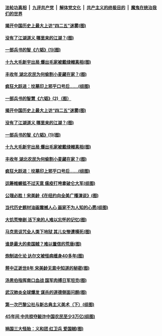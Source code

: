 ####  [法轮功真相](../../../../basic/blob/master/README.md?t=04251101) &nbsp;|&nbsp; [九评共产党](../../../../9ping.md/blob/master/README.md?t=04251101) &nbsp;|&nbsp; [解体党文化](../../../../jtdwh.md/blob/master/README.md?t=04251101)  &nbsp;|&nbsp; [共产主义的终极目的](../../../../gczydzjmd.md/blob/master/README.md?t=04251101) &nbsp;|&nbsp; [魔鬼在统治我们的世界](../../../../mgztzwmdsj.md/blob/master/README.md?t=04251101) 

#### [揭开中国历史上最大上访“四二五”迷雾(图)](../pages/p6/927018.md?t=04251101) 

#### [没有了江湖道义 哪里来的江湖？(图)](../pages/p6/930568.md?t=04251101) 

#### [一部兵书的智《六韬》(1)(图)](../pages/p6/930869.md?t=04251101) 

#### [十九大毛新宇出局 爆出毛家被戴绿帽真相(图)](../pages/p6/930002.md?t=04251101) 

#### [丰收年 湖北农民为何偷割小麦藏在家？(图)](../pages/p6/930258.md?t=04251101) 

#### [疯狂大跃进：坟墓印上邪乎口号后……(组图)](../pages/p6/930255.md?t=04251101) 

#### [一部兵书的智慧《六韬》(2)（图）](../pages/p6/930884.md?t=04251101) 

#### [揭开中国历史上最大上访“四二五”迷雾(图)](../pages/p6/927018.md?t=04251101) 

#### [没有了江湖道义 哪里来的江湖？(图)](../pages/p6/930568.md?t=04251101) 

#### [一部兵书的智《六韬》(1)(图)](../pages/p6/930869.md?t=04251101) 

#### [十九大毛新宇出局 爆出毛家被戴绿帽真相(图)](../pages/p6/930002.md?t=04251101) 

#### [丰收年 湖北农民为何偷割小麦藏在家？(图)](../pages/p6/930258.md?t=04251101) 

#### [疯狂大跃进：坟墓印上邪乎口号后……(组图)](../pages/p6/930255.md?t=04251101) 

#### [运筹帷幄抵不过天意 瘟疫打垮拿破仑大军(组图)](../pages/p6/930443.md?t=04251101) 

#### [公理必胜！宋美龄《在纽约向全美广播演说》(图)](../pages/p6/929680.md?t=04251101) 

#### [当代历史题材油画震撼人心 画家不为人知的心愿(组图)](../pages/p6/930613.md?t=04251101) 

#### [大饥荒惨剧 活下来的人难以忘怀的记忆(图)](../pages/p6/930546.md?t=04251101) 

#### [马克思诅咒全人类下地狱 其儿女惨遭横死(图)](../pages/p6/930260.md?t=04251101) 

#### [谁是最大的卖国贼？难以置信的荒唐(图)](../pages/p6/928489.md?t=04251101) 

#### [炮制进化论 达尔文被怪病缠身40多年(图)](../pages/p6/930394.md?t=04251101) 

#### [蒋中正逝世8年 宋美龄无意中知道的秘密(图)](../pages/p6/929682.md?t=04251101) 

#### [汤恩伯指挥南口血战 国军肉搏日军坦克(图)](../pages/p6/930042.md?t=04251101) 

#### [武汉肺炎全球爆发 谋杀的道德侧面问题(图)](../pages/p6/930328.md?t=04251101) 

#### [第一次巴黎公社与新古典主义美术（下）(组图)](../pages/p6/930010.md?t=04251101) 

#### [45年间 中共掠夺敲诈中国农民至少3万亿(组图)](../pages/p6/929794.md?t=04251101) 

#### [祸国三大怪胎：义和团 红卫兵 爱国贼(图)](../pages/p6/930091.md?t=04251101) 

